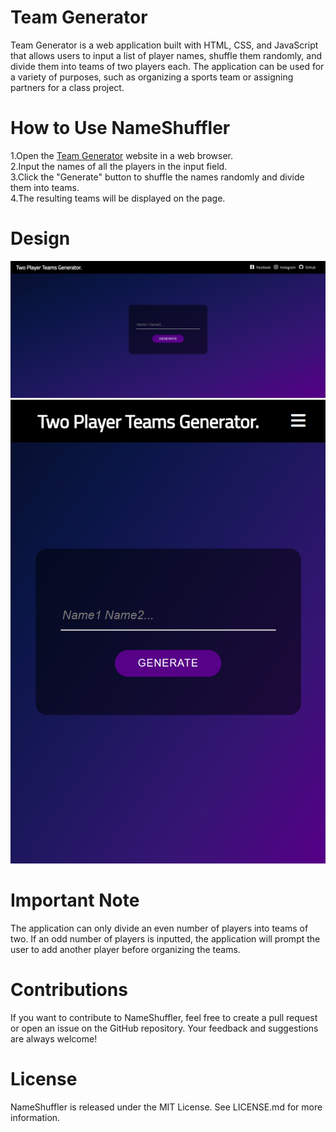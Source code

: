 # Team Generator
Team Generator is a web application built with HTML, CSS, and JavaScript that allows users to input a list of player names, shuffle them randomly, and divide them into teams of two players each. The application can be used for a variety of purposes, such as organizing a sports team or assigning partners for a class project.

# How to Use NameShuffler
1.Open the [Team Generator]() website in a web browser.
<br/>
2.Input the names of all the players in the input field.
<br/>
3.Click the "Generate" button to shuffle the names randomly and divide them into teams.
<br/>
4.The resulting teams will be displayed on the page.

# Design
![](./design/desktop.png)
![](./design/mobile.png)

# Important Note
The application can only divide an even number of players into teams of two. If an odd number of players is inputted, the application will prompt the user to add another player before organizing the teams.

# Contributions
If you want to contribute to NameShuffler, feel free to create a pull request or open an issue on the GitHub repository. Your feedback and suggestions are always welcome!

# License
NameShuffler is released under the MIT License. See LICENSE.md for more information.
